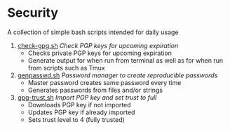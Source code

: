 # Security

A collection of simple bash scripts intended for daily usage

1. [check-gpg.sh](check-gpg.sh) *Check PGP keys for upcoming expiration*
   * Checks private PGP keys for upcoming expiration
   * Generate output for when run from terminal as well as for when run from scripts such as Tmux
1. [genpasswd.sh](genpasswd.sh) *Password manager to create reproducible passwords*
   * Master password creates same password every time
   * Generates passwords from files and/or strings
1. [gpg-trust.sh](gpg-trust.sh) *Import PGP key and set trust to full*
   * Downloads PGP key if not imported
   * Updates PGP key if already imported
   * Sets trust level to 4 (fully trusted)

